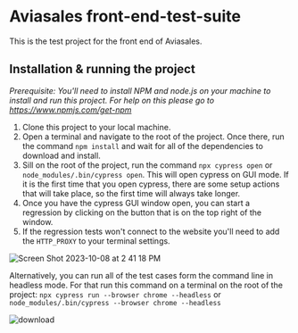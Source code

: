 # Aviasales front-end-test-suite

This is the test project for the front end of Aviasales.

## Installation & running the project

_Prerequisite: You'll need to install NPM and node.js on your machine to install and run this project. For help on this please go to https://www.npmjs.com/get-npm_

1. Clone this project to your local machine.
2. Open a terminal and navigate to the root of the project. Once there, run the command `npm install` and wait for all of the dependencies to download and install.
3. Sill on the root of the project, run the command `npx cypress open` or `node_modules/.bin/cypress open`. This will open cypress on GUI mode. If it is the first time that you open cypress, there are some setup actions that will take place, so the first time will always take longer.
4. Once you have the cypress GUI window open, you can start a regression by clicking on the button that is on the top right of the window.
5. If the regression tests won't connect to the website you'll need to add the `HTTP_PROXY` to your terminal settings.

![Screen Shot 2023-10-08 at 2 41 18 PM](https://github.com/andycarson182/superMarioBros/assets/25748942/14632f07-8d5c-4d44-8e85-a23ed8458a17)


Alternatively, you can run all of the test cases form the command line in headless mode. For that run this command on a terminal on the root of the project: `npx cypress run --browser chrome --headless` or `node_modules/.bin/cypress --browser chrome --headless`

![download](https://github.com/andycarson182/superMarioBros/assets/25748942/04f52874-7a48-426e-b1d5-6434415d1920)
